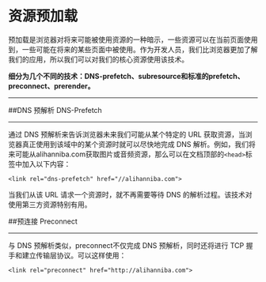 # 资源预加载
预加载是浏览器对将来可能被使用资源的一种暗示，一些资源可以在当前页面使用到，一些可能在将来的某些页面中被使用。作为开发人员，我们比浏览器更加了解我们的应用，所以我们可以对我们的核心资源使用该技术。

**细分为几个不同的技术：DNS-prefetch、subresource和标准的prefetch、preconnect、prerender。**

___
##DNS 预解析 DNS-Prefetch
___
通过 DNS 预解析来告诉浏览器未来我们可能从某个特定的 URL 获取资源，当浏览器真正使用到该域中的某个资源时就可以尽快地完成 DNS 解析。例如，我们将来可能从alihanniba.com获取图片或音频资源，那么可以在文档顶部的```<head>```标签中加入以下内容：

```
<link rel="dns-prefetch" href="//alihanniba.com">
```

当我们从该 URL 请求一个资源时，就不再需要等待 DNS 的解析过程。该技术对使用第三方资源特别有用。


##预连接 Preconnect
___
与 DNS 预解析类似，preconnect不仅完成 DNS 预解析，同时还将进行 TCP 握手和建立传输层协议。可以这样使用：

```
<link rel="preconnect" href="http://alihanniba.com"> 
```
